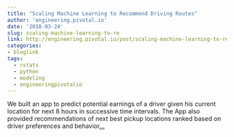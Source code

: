 ```yaml
---
title: "Scaling Machine Learning to Recommend Driving Routes"
author: 'engineering.pivotal.io'
date: '2018-03-24'
slug: scaling-machine-learning-to-re
link: http://engineering.pivotal.io/post/scaling-machine-learning-to-recommend-driving-routes/
categories:
- bloglink
tags:
  - rstats
  - python
  - modeling
  - engineeringpivotalio
---
```


We built an app to predict potential earnings of a driver given his current location for next 8 hours in successive time intervals. The App also provided recommendations of next best pickup locations ranked based on driver preferences and behavior[... <i class="fas fa-external-link-alt"></i>](http://engineering.pivotal.io/post/scaling-machine-learning-to-recommend-driving-routes/)


